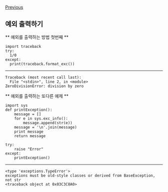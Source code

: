 [Previous](..)
## 예외 출력하기
** 예외를 출력하는 방법 첫번째 **

    import traceback
    try:
      1/0
    except:
      print(traceback.format_exc())

----

    Traceback (most recent call last):
      File "<stdin>", line 2, in <module>
    ZeroDivisionError: division by zero
    
** 예외를 출력하는 또다른 예제 **

    import sys
    def printException():
        message = []
        for e in sys.exc_info():
            message.append(str(e))
        message = '\n'.join(message)
        print message
        return message
    
    try:
        raise "Error"
    except:
        printException()

----
    
    <type 'exceptions.TypeError'>
    exceptions must be old-style classes or derived from BaseException, not str
    <traceback object at 0x03C3C8A0>

